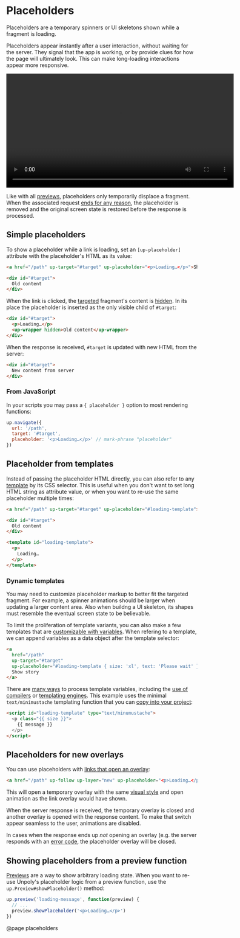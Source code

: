 Placeholders
============

Placeholders are a temporary spinners or UI skeletons shown while a fragment is loading.

Placeholders appear instantly after a user interaction, without waiting for the server.
They signal that the app is working, or by provide clues for how the page will ultimately look.
This can make long-loading interactions appear more responsive.

<video src="images/placeholders.webm" controls width="600" aria-label="UI skeletons are shown while screens are loading"></video>

Like with all [previews](/previews), placeholders only temporarily displace a fragment.
When the associated request [ends for any reason](/previews#ending), the placeholder is removed
and the original screen state is restored before the response is processed.


Simple placeholders
------------------

To show a placeholder while a link is loading, set an `[up-placeholder]` attribute
with the placeholder's HTML as its value:

```html
<a href="/path" up-target="#target" up-placeholder="<p>Loading…</p>">Show story</a> <!-- mark-phrase "up-placeholder" -->

<div id="#target">
  Old content
</div>
```

When the link is clicked, the [targeted](/targeting-fragments) fragment's content
is [hidden](/hidden). In its place the placeholder is inserted as the only visible child of `#target`:

```html
<div id="#target">
  <p>Loading…</p>
  <up-wrapper hidden>Old content</up-wrapper>
</div>
```

When the response is received, `#target` is updated with new HTML from the server:

```html
<div id="#target">
  New content from server
</div>
```

### From JavaScript

In your scripts you may pass a `{ placeholder }` option to most rendering functions:

```js
up.navigate({
  url: '/path',
  target: '#target',
  placeholder: '<p>Loading…</p>' // mark-phrase "placeholder"
})
```


Placeholder from templates
--------------------------

Instead of passing the placeholder HTML directly, you can also refer to any [template](/templates)
by its CSS selector. This is useful when you don't want to set long HTML string
as attribute value, or when you want to re-use the same placeholder multiple times:

```html
<a href="/path" up-target="#target" up-placeholder="#loading-template">Show story</a> <!-- mark-phrase "#loading-message" -->

<div id="#target">
  Old content
</div>

<template id="loading-template">
  <p>
    Loading…
  </p>
</template>
```

### Dynamic templates

You may need to customize placeholder markup to better fit the targeted fragment.
For example, a spinner animations should be larger when updating a larger content area.
Also when buildng a UI skeleton, its shapes must resemble the eventual screen state to be believable.

To limit the proliferation of template variants, you can also make a few templates that are
[customizable with variables](/templates#dynamic). When refering to a template, we
can append variables as a data object after the template selector:

```html
<a
  href="/path"
  up-target="#target"
  up-placeholder="#loading-template { size: 'xl', text: 'Please wait' }"> <!-- mark-phrase "#loading-template { size: 'xl', text: 'Please wait' }" -->
  Show story
</a>
```

There are [many ways](/templates#dynamic) to process template variables, including
the [use of compilers](/templates#compiler-postprocessing) or [templating engines](/templates#templating-engines).
This example uses the minimal `text/minimustache` templating function
that you can [copy into your project](/templates#templating-engines-examples):

```html
<script id="loading-template" type="text/minumustache">
  <p class="{{ size }}">
    {{ message }}
  </p>
</script>
```



Placeholders for new overlays
-----------------------------

You can use placeholders with [links that open an overlay](/up-layer-new):

```html
<a href="/path" up-follow up-layer="new" up-placeholder="<p>Loading…</p>">Open overlay</a>
```

This will open a temporary overlay with the same [visual style](/customizing-overlays) and open animation
as the link overlay would have shown.

When the server response is received, the temporary overlay is closed and another overlay is opened with
the response content. To make that switch appear seamless to the user, animations are disabled.

In cases when the response ends up *not* opening an overlay (e.g. the server responds with an [error code](/failed-responses),
the placeholder overlay will be closed.



Showing placeholders from a preview function
---------------------------------------------

[Previews](/previews) are a way to show arbitrary loading state.
When you want to re-use Unpoly's placeholder logic from a preview function,
use the `up.Preview#showPlaceholder()` method:

```js
up.preview('loading-message', function(preview) {
  // ...
  preview.showPlaceholder('<p>Loading…</p>')
})
```


@page placeholders
